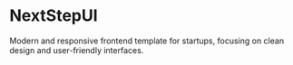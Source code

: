 # NextStepUI
Modern and responsive frontend template for startups, focusing on clean design and user-friendly interfaces.
